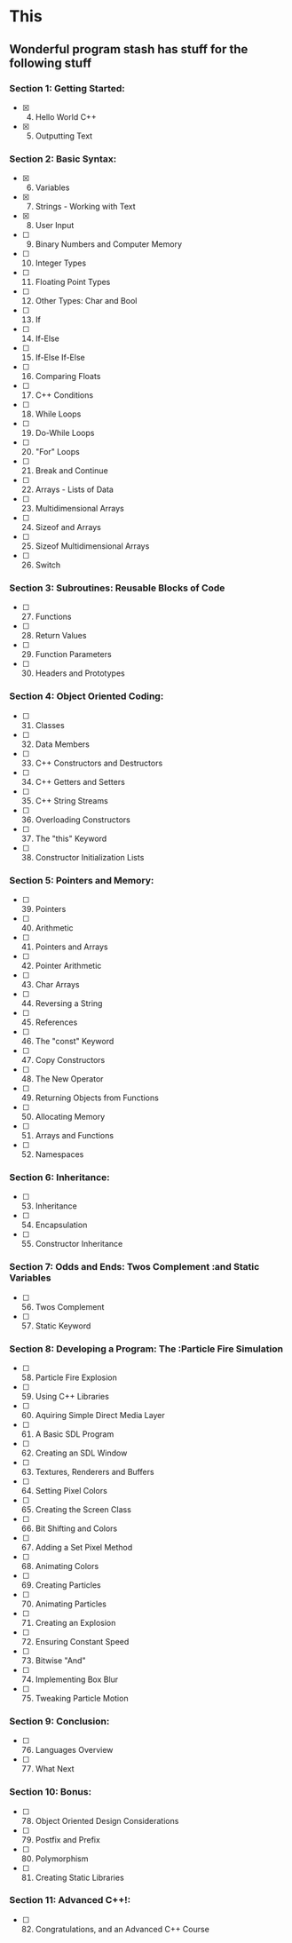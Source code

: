 # This

## Wonderful program stash has stuff for the following stuff

### **Section 1: Getting Started:**

- [x] 4. Hello World C++
- [x] 5. Outputting Text

### **Section 2: Basic Syntax:**

- [x] 6. Variables
- [x] 7. Strings - Working with Text
- [x] 8. User Input
- [ ] 9. Binary Numbers and Computer Memory
- [ ] 10. Integer Types
- [ ] 11. Floating Point Types
- [ ] 12. Other Types: Char and Bool
- [ ] 13. If
- [ ] 14. If-Else
- [ ] 15. If-Else If-Else
- [ ] 16. Comparing Floats
- [ ] 17. C++ Conditions
- [ ] 18. While Loops
- [ ] 19. Do-While Loops
- [ ] 20. "For" Loops
- [ ] 21. Break and Continue
- [ ] 22. Arrays - Lists of Data
- [ ] 23. Multidimensional Arrays
- [ ] 24. Sizeof and Arrays
- [ ] 25. Sizeof Multidimensional Arrays
- [ ] 26. Switch

### **Section 3: Subroutines: Reusable Blocks of Code**

- [ ] 27. Functions
- [ ] 28. Return Values
- [ ] 29. Function Parameters
- [ ] 30. Headers and Prototypes

### **Section 4: Object Oriented Coding:**

- [ ] 31. Classes
- [ ] 32. Data Members
- [ ] 33. C++ Constructors and Destructors
- [ ] 34. C++ Getters and Setters
- [ ] 35. C++ String Streams
- [ ] 36. Overloading Constructors
- [ ] 37. The "this" Keyword
- [ ] 38. Constructor Initialization Lists

### **Section 5: Pointers and Memory:**

- [ ] 39. Pointers
- [ ] 40. Arithmetic
- [ ] 41. Pointers and Arrays
- [ ] 42. Pointer Arithmetic
- [ ] 43. Char Arrays
- [ ] 44. Reversing a String
- [ ] 45. References
- [ ] 46. The "const" Keyword
- [ ] 47. Copy Constructors
- [ ] 48. The New Operator
- [ ] 49. Returning Objects from Functions
- [ ] 50. Allocating Memory
- [ ] 51. Arrays and Functions
- [ ] 52. Namespaces

### **Section 6: Inheritance:**

- [ ] 53. Inheritance
- [ ] 54. Encapsulation
- [ ] 55. Constructor Inheritance

### **Section 7: Odds and Ends: Twos Complement :and Static Variables**

- [ ] 56. Twos Complement
- [ ] 57. Static Keyword

### **Section 8: Developing a Program: The :Particle Fire Simulation**

- [ ] 58. Particle Fire Explosion
- [ ] 59. Using C++ Libraries
- [ ] 60. Aquiring Simple Direct Media Layer
- [ ] 61. A Basic SDL Program
- [ ] 62. Creating an SDL Window
- [ ] 63. Textures, Renderers and Buffers
- [ ] 64. Setting Pixel Colors
- [ ] 65. Creating the Screen Class
- [ ] 66. Bit Shifting and Colors
- [ ] 67. Adding a Set Pixel Method
- [ ] 68. Animating Colors
- [ ] 69. Creating Particles
- [ ] 70. Animating Particles
- [ ] 71. Creating an Explosion
- [ ] 72. Ensuring Constant Speed
- [ ] 73. Bitwise "And"
- [ ] 74. Implementing Box Blur
- [ ] 75. Tweaking Particle Motion

### **Section 9: Conclusion:**

- [ ] 76. Languages Overview
- [ ] 77. What Next

### **Section 10: Bonus:**

- [ ] 78. Object Oriented Design Considerations
- [ ] 79. Postfix and Prefix
- [ ] 80. Polymorphism
- [ ] 81. Creating Static Libraries

### **Section 11: Advanced C++!:**

- [ ] 82. Congratulations, and an Advanced C++ Course
